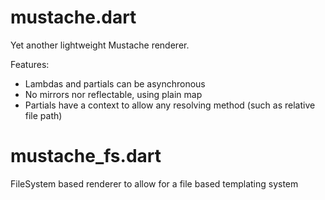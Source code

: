 # mustache.dart

Yet another lightweight Mustache renderer.

Features:
* Lambdas and partials can be asynchronous
* No mirrors nor reflectable, using plain map
* Partials have a context to allow any resolving method (such as relative file path)

# mustache_fs.dart

FileSystem based renderer to allow for a file based templating system